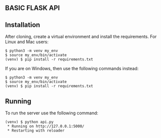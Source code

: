 ## BASIC FLASK API

## Installation

After cloning, create a virtual environment and install the requirements. For Linux and Mac users:

    $ python3 -m venv my_env
    $ source my_env/bin/activate
    (venv) $ pip install -r requirements.txt

If you are on Windows, then use the following commands instead:

    $ python3 -m venv my_env
    $ source my_env/bin/activate
    (venv) $ pip install -r requirements.txt

## Running

To run the server use the following command:

    (venv) $ python api.py
     * Running on http://127.0.0.1:5000/
     * Restarting with reloader
